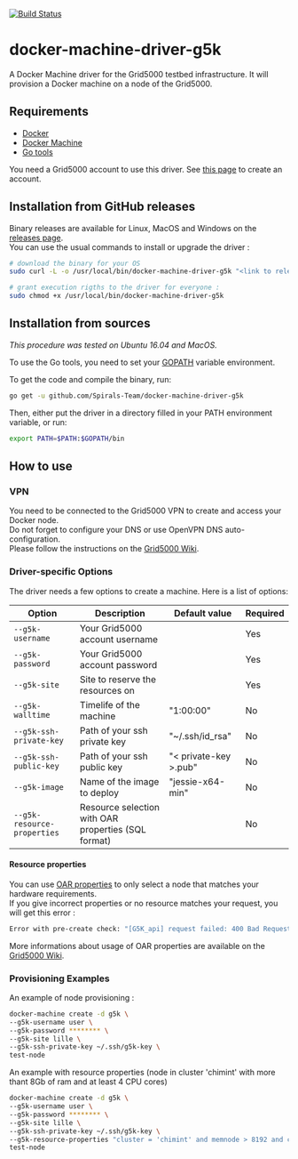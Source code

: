 [![Build Status](https://travis-ci.org/Spirals-Team/docker-machine-driver-g5k.svg)](https://travis-ci.org/Spirals-Team/docker-machine-driver-g5k)

# docker-machine-driver-g5k
A Docker Machine driver for the Grid5000 testbed infrastructure. It will provision a Docker machine on a node of the Grid5000.

## Requirements
* [Docker](https://www.docker.com/products/overview#/install_the_platform)
* [Docker Machine](https://docs.docker.com/machine/install-machine/)
* [Go tools](https://golang.org/doc/install)

You need a Grid5000 account to use this driver. See [this page](https://www.grid5000.fr/mediawiki/index.php/Grid5000:Get_an_account) to create an account.

## Installation from GitHub releases
Binary releases are available for Linux, MacOS and Windows on the [releases page](https://github.com/Spirals-Team/docker-machine-driver-g5k/releases).  
You can use the usual commands to install or upgrade the driver :

```bash
# download the binary for your OS
sudo curl -L -o /usr/local/bin/docker-machine-driver-g5k "<link to release>"

# grant execution rigths to the driver for everyone :
sudo chmod +x /usr/local/bin/docker-machine-driver-g5k
```

## Installation from sources
*This procedure was tested on Ubuntu 16.04 and MacOS.*

To use the Go tools, you need to set your [GOPATH](https://golang.org/doc/code.html#GOPATH) variable environment.

To get the code and compile the binary, run:

```bash
go get -u github.com/Spirals-Team/docker-machine-driver-g5k
```

Then, either put the driver in a directory filled in your PATH environment variable, or run:

```bash
export PATH=$PATH:$GOPATH/bin
```

## How to use

### VPN
You need to be connected to the Grid5000 VPN to create and access your Docker node.  
Do not forget to configure your DNS or use OpenVPN DNS auto-configuration.  
Please follow the instructions on the [Grid5000 Wiki](https://www.grid5000.fr/mediawiki/index.php/VPN).

### Driver-specific Options
The driver needs a few options to create a machine. Here is a list of options:

|            Option            |                       Description                       |     Default value     |  Required  |
|------------------------------|---------------------------------------------------------|-----------------------|------------|
| `--g5k-username`             | Your Grid5000 account username                          |                       | Yes        |
| `--g5k-password`             | Your Grid5000 account password                          |                       | Yes        |
| `--g5k-site`                 | Site to reserve the resources on                        |                       | Yes        |
| `--g5k-walltime`             | Timelife of the machine                                 | "1:00:00"             | No         |
| `--g5k-ssh-private-key`      | Path of your ssh private key                            | "~/.ssh/id_rsa"       | No         |
| `--g5k-ssh-public-key`       | Path of your ssh public key                             | "< private-key >.pub" | No         |
| `--g5k-image`                | Name of the image to deploy                             | "jessie-x64-min"      | No         |
| `--g5k-resource-properties`  | Resource selection with OAR properties (SQL format)     |                       | No         |

#### Resource properties
You can use [OAR properties](http://oar.imag.fr/docs/2.5/user/usecases.html#using-properties) to only select a node that matches your hardware requirements.  
If you give incorrect properties or no resource matches your request, you will get this error :

```bash
Error with pre-create check: "[G5K_api] request failed: 400 Bad Request."
```

More informations about usage of OAR properties are available on the [Grid5000 Wiki](https://www.grid5000.fr/mediawiki/index.php/Advanced_OAR#Other_examples_using_properties).

### Provisioning Examples
An example of node provisioning :

```bash
docker-machine create -d g5k \
--g5k-username user \
--g5k-password ******** \
--g5k-site lille \
--g5k-ssh-private-key ~/.ssh/g5k-key \
test-node
```

An example with resource properties (node in cluster 'chimint' with more thant 8Gb of ram and at least 4 CPU cores)

```bash
docker-machine create -d g5k \
--g5k-username user \
--g5k-password ******** \
--g5k-site lille \
--g5k-ssh-private-key ~/.ssh/g5k-key \
--g5k-resource-properties "cluster = 'chimint' and memnode > 8192 and cpucore >= 4" \
test-node
```